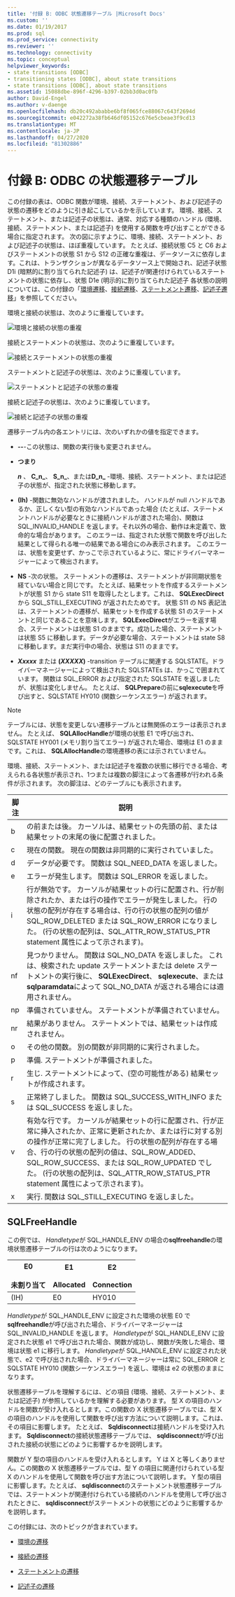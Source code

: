 ```yaml
---
title: '付録 B: ODBC 状態遷移テーブル |Microsoft Docs'
ms.custom: ''
ms.date: 01/19/2017
ms.prod: sql
ms.prod_service: connectivity
ms.reviewer: ''
ms.technology: connectivity
ms.topic: conceptual
helpviewer_keywords:
- state transitions [ODBC]
- transitioning states [ODBC], about state transitions
- state transitions [ODBC], about state transitions
ms.assetid: 15088dbe-896f-4296-b397-02bb3d0ac0fb
author: David-Engel
ms.author: v-daenge
ms.openlocfilehash: db20c492ababbe6bf8f065fce88067c643f2694d
ms.sourcegitcommit: e042272a38fb646df05152c676e5cbeae3f9cd13
ms.translationtype: MT
ms.contentlocale: ja-JP
ms.lasthandoff: 04/27/2020
ms.locfileid: "81302886"
---
```

# <a name="appendix-b-odbc-state-transition-tables"></a>付録 B: ODBC の状態遷移テーブル
この付録の表は、ODBC 関数が環境、接続、ステートメント、および記述子の状態の遷移をどのように引き起こしているかを示しています。 環境、接続、ステートメント、または記述子の状態は、通常、対応する種類のハンドル (環境、接続、ステートメント、または記述子) を使用する関数を呼び出すことができる場合に指定されます。 次の図に示すように、環境、接続、ステートメント、および記述子の状態は、ほぼ重複しています。 たとえば、接続状態 C5 と C6 およびステートメントの状態 S1 から S12 の正確な重複は、データソースに依存します。これは、トランザクションが異なるデータソース上で開始され、記述子状態 D1i (暗黙的に割り当てられた記述子) は、記述子が関連付けられているステートメントの状態に依存し、状態 D1e (明示的に割り当てられた記述子 各状態の説明については、この付録の「[環境遷移](../../../odbc/reference/appendixes/environment-transitions.md)、[接続遷移](../../../odbc/reference/appendixes/connection-transitions.md)、[ステートメント遷移](../../../odbc/reference/appendixes/statement-transitions.md)、[記述子遷移](../../../odbc/reference/appendixes/descriptor-transitions.md)」を参照してください。  
  
 環境と接続の状態は、次のように重複しています。  
  
 ![環境と接続の状態の重複](../../../odbc/reference/appendixes/media/app01.gif "用")  
  
 接続とステートメントの状態は、次のように重複しています。  
  
 ![接続とステートメントの状態の重複](../../../odbc/reference/appendixes/media/app02.gif "app02")  
  
 ステートメントと記述子の状態は、次のように重複しています。  
  
 ![ステートメントと記述子の状態の重複](../../../odbc/reference/appendixes/media/app03.gif "app03")  
  
 接続と記述子の状態は、次のように重複しています。  
  
 ![接続と記述子の状態の重複](../../../odbc/reference/appendixes/media/app04.gif "app04")  
  
 遷移テーブル内の各エントリには、次のいずれかの値を指定できます。  
  
-   **--**-この状態は、関数の実行後も変更されません。  
  
-   **つまり**  

     **_n_** 、 **C_n_**、 **S_n_**、または**D_n_** -環境、接続、ステートメント、または記述子の状態が、指定された状態に移動します。  
 
-   **(Ih)** -関数に無効なハンドルが渡されました。 ハンドルが null ハンドルであるか、正しくない型の有効なハンドルであった場合 (たとえば、ステートメントハンドルが必要なときに接続ハンドルが渡された場合)、関数は SQL_INVALID_HANDLE を返します。それ以外の場合、動作は未定義で、致命的な場合があります。 このエラーは、指定された状態で関数を呼び出した結果として得られる唯一の結果である場合にのみ表示されます。 このエラーは、状態を変更せず、かっこで示されているように、常にドライバーマネージャーによって検出されます。  
  
-   **NS** -次の状態。 ステートメントの遷移は、ステートメントが非同期状態を経ていない場合と同じです。 たとえば、結果セットを作成するステートメントが状態 S1 から state S11 を取得したとします。これは、 **SQLExecDirect**から SQL_STILL_EXECUTING が返されたためです。 状態 S11 の NS 表記法は、ステートメントの遷移が、結果セットを作成する状態 S1 のステートメントと同じであることを意味します。 **SQLExecDirect**がエラーを返す場合、ステートメントは状態 S1 のままです。成功した場合、ステートメントは状態 S5 に移動します。データが必要な場合、ステートメントは state S8 に移動します。まだ実行中の場合、状態は S11 のままです。  

-   **_Xxxxx_** または **(*XXXXX*)** -transition テーブルに関連する SQLSTATE。ドライバーマネージャーによって検出された SQLSTATEs は、かっこで囲まれています。 関数は SQL_ERROR および指定された SQLSTATE を返しましたが、状態は変化しません。 たとえば、 **SQLPrepare**の前に**sqlexecute**を呼び出すと、SQLSTATE HY010 (関数シーケンスエラー) が返されます。  

> [!NOTE]  
>  テーブルには、状態を変更しない遷移テーブルとは無関係のエラーは表示されません。 たとえば、 **SQLAllocHandle**が環境の状態 E1 で呼び出され、SQLSTATE HY001 (メモリ割り当てエラー) が返された場合、環境は E1 のままです。これは、 **SQLAllocHandle**の環境遷移の表には示されていません。  
  
 環境、接続、ステートメント、または記述子を複数の状態に移行できる場合、考えられる各状態が表示され、1つまたは複数の脚注によって各遷移が行われる条件が示されます。 次の脚注は、どのテーブルにも表示されます。  
  
|脚注|説明|  
|--------------|-------------|  
|b|の前または後。 カーソルは、結果セットの先頭の前、または結果セットの末尾の後に配置されました。|  
|c|現在の関数。 現在の関数は非同期的に実行されていました。|  
|d|データが必要です。 関数は SQL_NEED_DATA を返しました。|  
|e|エラーが発生します。 関数は SQL_ERROR を返しました。|  
|i|行が無効です。 カーソルが結果セットの行に配置され、行が削除されたか、または行の操作でエラーが発生しました。 行の状態の配列が存在する場合は、行の行の状態の配列の値が SQL_ROW_DELETED または SQL_ROW_ERROR になりました。 (行の状態の配列は、SQL_ATTR_ROW_STATUS_PTR statement 属性によって示されます)。|  
|nf|見つかりません。 関数は SQL_NO_DATA を返しました。 これは、検索された update ステートメントまたは delete ステートメントの実行後に、 **SQLExecDirect**、 **sqlexecute**、または**sqlparamdata**によって SQL_NO_DATA が返される場合には適用されません。|  
|np|準備されていません。 ステートメントが準備されていません。|  
|nr|結果がありません。 ステートメントでは、結果セットは作成されません。|  
|o|その他の関数。 別の関数が非同期的に実行されました。|  
|p|準備. ステートメントが準備されました。|  
|r|生じ. ステートメントによって、(空の可能性がある) 結果セットが作成されます。|  
|s|正常終了しました。 関数は SQL_SUCCESS_WITH_INFO または SQL_SUCCESS を返しました。|  
|v|有効な行です。 カーソルが結果セットの行に配置され、行が正常に挿入されたか、正常に更新されたか、または行に対する別の操作が正常に完了しました。 行の状態の配列が存在する場合、行の行の状態の配列の値は、SQL_ROW_ADDED、SQL_ROW_SUCCESS、または SQL_ROW_UPDATED でした。 (行の状態の配列は、SQL_ATTR_ROW_STATUS_PTR statement 属性によって示されます)。|  
|x|実行. 関数は SQL_STILL_EXECUTING を返しました。|  
  
## <a name="sqlfreehandle"></a>SQLFreeHandle  
 この例では、 *Handletype*が SQL_HANDLE_ENV の場合の**sqlfreehandle**の環境状態遷移テーブルの行は次のようになります。  
  
|E0<br /><br /> 未割り当て|E1<br /><br /> Allocated|E2<br /><br /> Connection|  
|------------------------|----------------------|-----------------------|  
|(IH)|E0|HY010|  
  
 *Handletype*が SQL_HANDLE_ENV に設定された環境の状態 E0 で**sqlfreehandle**が呼び出された場合、ドライバーマネージャーは SQL_INVALID_HANDLE を返します。 *Handletype*が SQL_HANDLE_ENV に設定された状態 e1 で呼び出された場合、関数が成功し、関数が失敗した場合、環境は状態 e1 に移行します。 *Handletype*が SQL_HANDLE_ENV に設定された状態で、e2 で呼び出された場合、ドライバーマネージャーは常に SQL_ERROR と SQLSTATE HY010 (関数シーケンスエラー) を返し、環境は e2 の状態のままになります。  
  
 状態遷移テーブルを理解するには、どの項目 (環境、接続、ステートメント、または記述子) が参照しているかを理解する必要があります。 型 X の項目のハンドルを関数が受け入れるとします。この関数の X 状態遷移テーブルでは、型 X の項目のハンドルを使用して関数を呼び出す方法について説明します。これは、その項目に影響します。 たとえば、 **Sqldisconnect**は接続ハンドルを受け入れます。 **Sqldisconnect**の接続状態遷移テーブルでは、 **sqldisconnect**が呼び出された接続の状態にどのように影響するかを説明します。  
  
 関数が Y 型の項目のハンドルを受け入れるとします。 Y は X と等しくありません。この関数の X 状態遷移テーブルでは、型 Y の項目に関連付けられている型 X のハンドルを使用して関数を呼び出す方法について説明します。 Y 型の項目に影響します。たとえば、 **sqldisconnect**のステートメント状態遷移テーブルでは、ステートメントが関連付けられている接続のハンドルを使用して呼び出されたときに、 **sqldisconnect**がステートメントの状態にどのように影響するかを説明します。  
  
 この付録には、次のトピックが含まれています。  
  
-   [環境の遷移](../../../odbc/reference/appendixes/environment-transitions.md)  
  
-   [接続の遷移](../../../odbc/reference/appendixes/connection-transitions.md)  
  
-   [ステートメントの遷移](../../../odbc/reference/appendixes/statement-transitions.md)  
  
-   [記述子の遷移](../../../odbc/reference/appendixes/descriptor-transitions.md)
